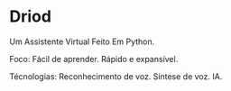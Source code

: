 # Driod
 Um Assistente Virtual Feito Em Python.

Foco:
    Fácil de aprender.
    Rápido e expansível.

Técnologias:
    Reconhecimento de voz.
    Síntese de voz.
    IA.